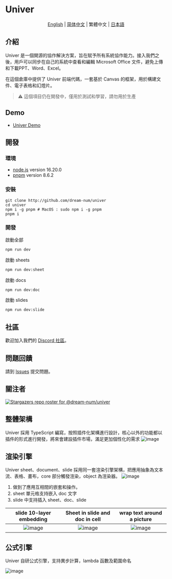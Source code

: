 # Univer

<p align="center">
  <a href="../../../README.md">English</a>
  |
  <a href="../zh-CN/README.md">简体中文</a>
  |
  繁體中文
  |
  <a href="../ja-JP/README.md">日本語</a>
</p>

## 介紹

Univer 是一個開源的協作解決方案，旨在賦予所有系統協作能力。接入我們之後，用戶可以同步在自己的系統中查看和編輯 Microsoft Office 文件，避免上傳和下載PPT、Word、Excel。

在這個倉庫中提供了 Univer 前端代碼，一套基於 Canvas 的框架，用於構建文件、電子表格和幻燈片。

> ⚠️ 這個項目仍在開發中，僅用於測試和學習，請勿用於生產

## Demo

- [Univer Demo](https://dream-num.github.io/univer-demo/)

## 開發

### 環境

- [node.js](https://nodejs.org) version 16.20.0
- [pnpm](https://pnpm.io) version 8.6.2

### 安裝

```
git clone http://github.com/dream-num/univer
cd univer
npm i -g pnpm # MacOS : sudo npm i -g pnpm
pnpm i
```

### 開發

啟動全部

```bash
npm run dev
```

啟動 sheets

```bash
npm run dev:sheet
```

啟動 docs

```bash
npm run dev:doc
```

啟動 slides

```bash
npm run dev:slide
```

## 社區

歡迎加入我們的 [Discord 社區](https://discord.gg/w2f6VUKw)。

## 問題回饋

請到 [Issues](http://github.com/dream-num/univer/issues) 提交問題。

## 關注者

[![Stargazers repo roster for @dream-num/univer](https://reporoster.com/stars/dream-num/univer)](https://github.com/dream-num/univer/stargazers)

## 整體架構

Univer 採用 TypeScript 編寫，按照插件化架構進行設計，核心以外的功能都以插件的形式進行開發，將來會建設插件市場，滿足更加個性化的需求
![image](../../source/overall.png)

## 渲染引擎

Univer sheet、document、slide 採用同一套渲染引擎架構，把應用抽象為文本流、表格、畫布，core 部分觸發渲染，object 為渲染器。
![image](../../source/Render%20Engine.png)

1. 做到了應用互相間的嵌套和操作。
2. sheet 單元格支持嵌入 doc 文字
3. slide 中支持插入 sheet、doc、slide

|     slide 10-layer embedding      |         Sheet in slide and doc in cell         |   wrap text around a picture    |
| :-------------------------------: | :--------------------------------------------: | :-----------------------------: |
| ![image](../../source/Slide.png) | ![image](../../source/Sheet%20in%20slide.png) | ![image](../../source/doc.png) |

## 公式引擎

Univer 自研公式引擎，支持異步計算，lambda 函數及範圍命名

![image](../../source/Formula%20Engine.png)
